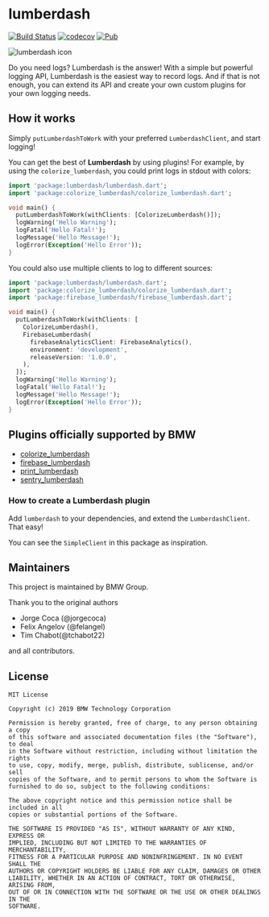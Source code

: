 # lumberdash

[![Build Status](https://github.com/bmw-tech/lumberdash/actions/workflows/main.yml/badge.svg)](https://github.com/bmw-tech/lumberdash/actions)
[![codecov](https://codecov.io/gh/bmw-tech/lumberdash/branch/master/graph/badge.svg)](https://codecov.io/gh/bmw-tech/lumberdash)
[![Pub](https://img.shields.io/pub/v/lumberdash.svg)](https://pub.dartlang.org/packages/lumberdash)

![lumberdash icon](https://github.com/bmw-tech/lumberdash/raw/master/art/lumberdash.png)

Do you need logs? Lumberdash is the answer! With a simple but powerful logging API, Lumberdash is the easiest way to record logs.
And if that is not enough, you can extend its API and create your own custom plugins for your own logging needs.

## How it works

Simply `putLumberdashToWork` with your preferred `LumberdashClient`, and start logging!

You can get the best of **Lumberdash** by using plugins! For example, by using the `colorize_lumberdash`, you could print logs in stdout with colors:

```dart
import 'package:lumberdash/lumberdash.dart';
import 'package:colorize_lumberdash/colorize_lumberdash.dart';

void main() {
  putLumberdashToWork(withClients: [ColorizeLumberdash()]);
  logWarning('Hello Warning');
  logFatal('Hello Fatal!');
  logMessage('Hello Message!');
  logError(Exception('Hello Error'));
}
```

You could also use multiple clients to log to different sources:

```dart
import 'package:lumberdash/lumberdash.dart';
import 'package:colorize_lumberdash/colorize_lumberdash.dart';
import 'package:firebase_lumberdash/firebase_lumberdash.dart';

void main() {
  putLumberdashToWork(withClients: [
    ColorizeLumberdash(),
    FirebaseLumberdash(
      firebaseAnalyticsClient: FirebaseAnalytics(),
      environment: 'development',
      releaseVersion: '1.0.0',
    ),
  ]);
  logWarning('Hello Warning');
  logFatal('Hello Fatal!');
  logMessage('Hello Message!');
  logError(Exception('Hello Error'));
}
```

## Plugins officially supported by BMW

- [colorize_lumberdash](https://pub.dartlang.org/packages/colorize_lumberdash)
- [firebase_lumberdash](https://pub.dartlang.org/packages/firebase_lumberdash)
- [print_lumberdash](https://pub.dartlang.org/packages/print_lumberdash)
- [sentry_lumberdash](https://pub.dartlang.org/packages/sentry_lumberdash)

### How to create a Lumberdash plugin

Add `lumberdash` to your dependencies, and extend the `LumberdashClient`. That easy!

You can see the `SimpleClient` in this package as inspiration.

## Maintainers

This project is maintained by BMW Group.

Thank you to the original authors

- Jorge Coca (@jorgecoca)
- Felix Angelov (@felangel)
- Tim Chabot(@tchabot22)

and all contributors.

## License

```
MIT License

Copyright (c) 2019 BMW Technology Corporation

Permission is hereby granted, free of charge, to any person obtaining a copy
of this software and associated documentation files (the "Software"), to deal
in the Software without restriction, including without limitation the rights
to use, copy, modify, merge, publish, distribute, sublicense, and/or sell
copies of the Software, and to permit persons to whom the Software is
furnished to do so, subject to the following conditions:

The above copyright notice and this permission notice shall be included in all
copies or substantial portions of the Software.

THE SOFTWARE IS PROVIDED "AS IS", WITHOUT WARRANTY OF ANY KIND, EXPRESS OR
IMPLIED, INCLUDING BUT NOT LIMITED TO THE WARRANTIES OF MERCHANTABILITY,
FITNESS FOR A PARTICULAR PURPOSE AND NONINFRINGEMENT. IN NO EVENT SHALL THE
AUTHORS OR COPYRIGHT HOLDERS BE LIABLE FOR ANY CLAIM, DAMAGES OR OTHER
LIABILITY, WHETHER IN AN ACTION OF CONTRACT, TORT OR OTHERWISE, ARISING FROM,
OUT OF OR IN CONNECTION WITH THE SOFTWARE OR THE USE OR OTHER DEALINGS IN THE
SOFTWARE.
```
